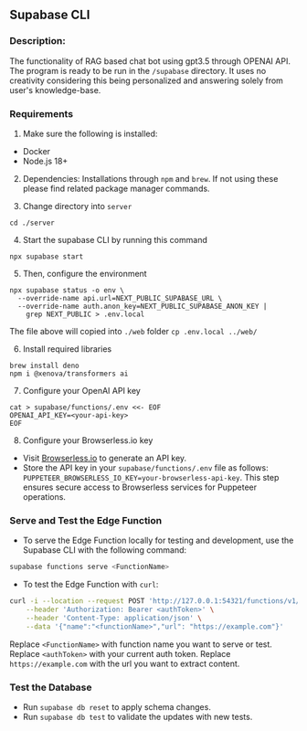 ## Supabase CLI
### Description:
The functionality of RAG based chat bot using gpt3.5 through OPENAI API. The program is ready to be run in the `/supabase` directory. It uses no creativity considering this being personalized and answering solely from user's knowledge-base.

### Requirements
1. Make sure the following is installed:
- Docker
- Node.js 18+

2. Dependencies:
Installations through `npm` and `brew`. If not using these please find related package manager commands.

3. Change directory into `server`
```
cd ./server
```
4. Start the supabase CLI by running this command
```
npx supabase start
```

5. Then, configure the environment
```
npx supabase status -o env \
  --override-name api.url=NEXT_PUBLIC_SUPABASE_URL \
  --override-name auth.anon_key=NEXT_PUBLIC_SUPABASE_ANON_KEY |
    grep NEXT_PUBLIC > .env.local
```
The file above will copied into `./web` folder
`cp .env.local ../web/`

6. Install required libraries
```
brew install deno
npm i @xenova/transformers ai
```

7. Configure your OpenAI API key
```
cat > supabase/functions/.env <<- EOF
OPENAI_API_KEY=<your-api-key>
EOF
```

8. Configure your Browserless.io key
- Visit [Browserless.io](https://www.browserless.io) to generate an API key.
- Store the API key in your `supabase/functions/.env` file as follows: `PUPPETEER_BROWSERLESS_IO_KEY=your-browserless-api-key`. This step ensures secure access to Browserless services for Puppeteer operations.

### Serve and Test the Edge Function
- To serve the Edge Function locally for testing and development, use the Supabase CLI with the following command:

```sh
supabase functions serve <FunctionName>
```

- To test the Edge Function with `curl`:

```sh
curl -i --location --request POST 'http://127.0.0.1:54321/functions/v1/<functionName>' \
    --header 'Authorization: Bearer <authToken>' \
    --header 'Content-Type: application/json' \
    --data '{"name":"<functionName>","url": "https://example.com"}'
```
Replace `<FunctionName>` with function name you want to serve or test.
Replace `<authToken>` with your current auth token.
Replace `https://example.com` with the url you want to extract content.

### Test the Database
- Run `supabase db reset` to apply schema changes.
- Run `supabase db test` to validate the updates with new tests.
